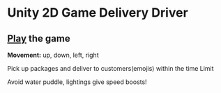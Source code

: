 # Unity 2D Game Delivery Driver

## [Play](https://tonywei.itch.io/sot?secret=vMm6wDGWkcA3rEpPiEmKmy62M2U) the game

**Movement:** up, down, left, right

Pick up packages and deliver to customers(emojis) within the time Limit

Avoid water puddle, lightings give speed boosts!
